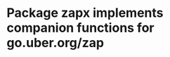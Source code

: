 Package zapx implements companion functions for go.uber.org/zap
======================================================================
